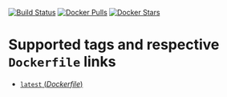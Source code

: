 [![Build Status](https://travis-ci.org/wodby/http-proxy.svg?branch=master)](https://travis-ci.org/wodby/http-proxy)
[![Docker Pulls](https://img.shields.io/docker/pulls/wodby/http-proxy.svg)](https://hub.docker.com/r/wodby/http-proxy)
[![Docker Stars](https://img.shields.io/docker/stars/wodby/http-proxy.svg)](https://hub.docker.com/r/wodby/http-proxy)

# Supported tags and respective `Dockerfile` links

- [`latest` (*Dockerfile*)](https://github.com/wodby/http-proxy/tree/master/Dockerfile)
